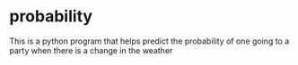 # probability
This is a python program that helps predict the probability of one going to a party when there is a change in the weather
